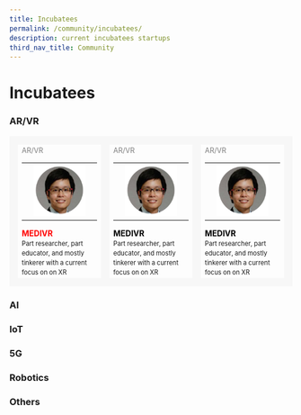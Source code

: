 ```yaml
---
title: Incubatees
permalink: /community/incubatees/
description: current incubatees startups
third_nav_title: Community
---
```

# Incubatees

### AR/VR
<table>
    <!-- ROW 1 -->
	<tr>
		<td style="border: 15px solid #F7F7F7; width:33%;">
			<span style="color:grey; font-size:0.9em">AR/VR</span>	
			<a href="https://www.medivr.io/" target="_blank" style="text-decoration: none; color:black;">	
				<table>
					<tr>
						<td></td>
						<td><img src="/images/Community/Mentors/dr_tan_chek_tien.png"></td>
						<td></td>
					</tr>
				</table>
				<span style="text-align: center; color:red;"><b>MEDIVR</b></span></a>
				<br><span style="font-size:0.8em; line-height:0.8em;">Part researcher, part educator, and mostly tinkerer with a current focus on on XR</span>
		</td>	
		<td style="border: 15px solid #F7F7F7; width:33%;">
			<span style="color:grey; font-size:0.9em">AR/VR</span>	
			<a href="https://www.medivr.io/" target="_blank" style="text-decoration: none; color:black;">	
				<table>
					<tr>
						<td></td>
						<td><img src="/images/Community/Mentors/dr_tan_chek_tien.png"></td>
						<td></td>
					</tr>
				</table>
				<span style="text-align: center;"><b>MEDIVR</b></span></a>
				<br><span style="font-size:0.8em; line-height:0.8em;">Part researcher, part educator, and mostly tinkerer with a current focus on on XR</span>
		</td>
		<td style="border: 15px solid #F7F7F7; width:33%;">
			<span style="color:grey; font-size:0.9em">AR/VR</span>	
			<a href="https://www.medivr.io/" target="_blank" style="text-decoration: none; color:black;">	
				<table>
					<tr>
						<td></td>
						<td><img src="/images/Community/Mentors/dr_tan_chek_tien.png"></td>
						<td></td>
					</tr>
				</table>
				<span style="text-align: center;"><b>MEDIVR</b></span></a>
				<br><span style="font-size:0.8em; line-height:0.8em;">Part researcher, part educator, and mostly tinkerer with a current focus on on XR</span>
		</td>
	</tr>
</table>

### AI
### IoT
### 5G
### Robotics
### Others